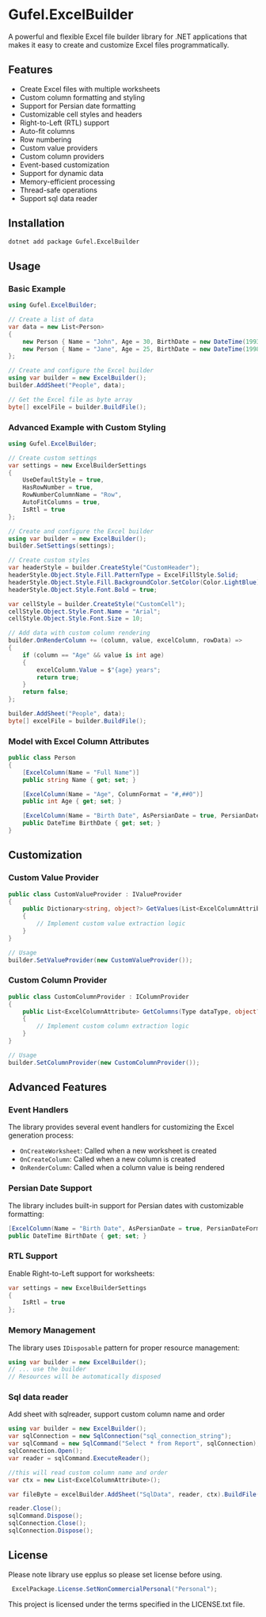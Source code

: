# Gufel.ExcelBuilder

A powerful and flexible Excel file builder library for .NET applications that makes it easy to create and customize Excel files programmatically.

## Features

- Create Excel files with multiple worksheets
- Custom column formatting and styling
- Support for Persian date formatting
- Customizable cell styles and headers
- Right-to-Left (RTL) support
- Auto-fit columns
- Row numbering
- Custom value providers
- Custom column providers
- Event-based customization
- Support for dynamic data
- Memory-efficient processing
- Thread-safe operations
- Support sql data reader

## Installation

```bash
dotnet add package Gufel.ExcelBuilder
```

## Usage

### Basic Example

```csharp
using Gufel.ExcelBuilder;

// Create a list of data
var data = new List<Person>
{
    new Person { Name = "John", Age = 30, BirthDate = new DateTime(1993, 1, 1) },
    new Person { Name = "Jane", Age = 25, BirthDate = new DateTime(1998, 5, 15) }
};

// Create and configure the Excel builder
using var builder = new ExcelBuilder();
builder.AddSheet("People", data);

// Get the Excel file as byte array
byte[] excelFile = builder.BuildFile();
```

### Advanced Example with Custom Styling

```csharp
using Gufel.ExcelBuilder;

// Create custom settings
var settings = new ExcelBuilderSettings
{
    UseDefaultStyle = true,    
    HasRowNumber = true,
    RowNumberColumnName = "Row",
    AutoFitColumns = true,
    IsRtl = true
};

// Create and configure the Excel builder
using var builder = new ExcelBuilder();
builder.SetSettings(settings);

// Create custom styles
var headerStyle = builder.CreateStyle("CustomHeader");
headerStyle.Object.Style.Fill.PatternType = ExcelFillStyle.Solid;
headerStyle.Object.Style.Fill.BackgroundColor.SetColor(Color.LightBlue);
headerStyle.Object.Style.Font.Bold = true;

var cellStyle = builder.CreateStyle("CustomCell");
cellStyle.Object.Style.Font.Name = "Arial";
cellStyle.Object.Style.Font.Size = 10;

// Add data with custom column rendering
builder.OnRenderColumn += (column, value, excelColumn, rowData) =>
{
    if (column == "Age" && value is int age)
    {
        excelColumn.Value = $"{age} years";
        return true;
    }
    return false;
};

builder.AddSheet("People", data);
byte[] excelFile = builder.BuildFile();
```

### Model with Excel Column Attributes

```csharp
public class Person
{
    [ExcelColumn(Name = "Full Name")]
    public string Name { get; set; }

    [ExcelColumn(Name = "Age", ColumnFormat = "#,##0")]
    public int Age { get; set; }

    [ExcelColumn(Name = "Birth Date", AsPersianDate = true, PersianDateFormat = "$yyyy/$MM/$dd")]
    public DateTime BirthDate { get; set; }
}
```

## Customization

### Custom Value Provider

```csharp
public class CustomValueProvider : IValueProvider
{
    public Dictionary<string, object?> GetValues(List<ExcelColumnAttribute> columns, object data)
    {
        // Implement custom value extraction logic
    }
}

// Usage
builder.SetValueProvider(new CustomValueProvider());
```

### Custom Column Provider

```csharp
public class CustomColumnProvider : IColumnProvider
{
    public List<ExcelColumnAttribute> GetColumns(Type dataType, object? data)
    {
        // Implement custom column extraction logic
    }
}

// Usage
builder.SetColumnProvider(new CustomColumnProvider());
```

## Advanced Features

### Event Handlers

The library provides several event handlers for customizing the Excel generation process:

- `OnCreateWorksheet`: Called when a new worksheet is created
- `OnCreateColumn`: Called when a new column is created
- `OnRenderColumn`: Called when a column value is being rendered

### Persian Date Support

The library includes built-in support for Persian dates with customizable formatting:

```csharp
[ExcelColumn(Name = "Birth Date", AsPersianDate = true, PersianDateFormat = "$yyyy/$MM/$dd")]
public DateTime BirthDate { get; set; }
```

### RTL Support

Enable Right-to-Left support for worksheets:

```csharp
var settings = new ExcelBuilderSettings
{
    IsRtl = true
};
```

### Memory Management

The library uses `IDisposable` pattern for proper resource management:

```csharp
using var builder = new ExcelBuilder();
// ... use the builder
// Resources will be automatically disposed
```
### Sql data reader
Add sheet with sqlreader, support custom column name and order
```csharp
using var builder = new ExcelBuilder();
var sqlConnection = new SqlConnection("sql_connection_string");
var sqlCommand = new SqlCommand("Select * from Report", sqlConnection);
sqlConnection.Open();
var reader = sqlCommand.ExecuteReader();

//this will read custom column name and order
var ctx = new List<ExcelColumnAttribute>();

var fileByte = excelBuilder.AddSheet("SqlData", reader, ctx).BuildFile();

reader.Close();
sqlCommand.Dispose();
sqlConnection.Close();
sqlConnection.Dispose();
```

## License
Please note library use epplus so please set license before using.

```csharp
 ExcelPackage.License.SetNonCommercialPersonal("Personal");
```
This project is licensed under the terms specified in the LICENSE.txt file.
